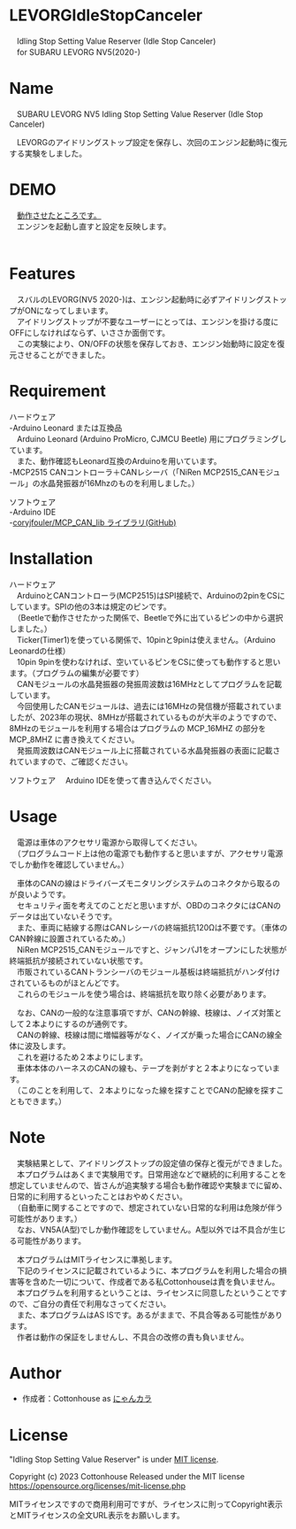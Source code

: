 # LEVORGIdleStopCanceler
　Idling Stop Setting Value Reserver (Idle Stop Canceler)  
　for SUBARU LEVORG NV5(2020-)

# Name
　SUBARU LEVORG NV5 Idling Stop Setting Value Reserver (Idle Stop Canceler)  

　LEVORGのアイドリングストップ設定を保存し、次回のエンジン起動時に復元する実験をしました。  
 
# DEMO
　[動作させたところです。](https://youtube.com/shorts/Mov6Zhl9ecg)  
　エンジンを起動し直すと設定を反映します。  
　
# Features
　スバルのLEVORG(NV5 2020-)は、エンジン起動時に必ずアイドリングストップがONになってしまいます。  
　アイドリングストップが不要なユーザーにとっては、エンジンを掛ける度にOFFにしなければならず、いささか面倒です。  
　この実験により、ON/OFFの状態を保存しておき、エンジン始動時に設定を復元させることができました。  

# Requirement
ハードウェア  
-Arduino Leonard または互換品  
 　Arduino Leonard (Arduino ProMicro, CJMCU Beetle) 用にプログラミングしています。  
 　また、動作確認もLeonard互換のArduinoを用いています。  
-MCP2515 CANコントローラ＋CANレシーバ（「NiRen MCP2515_CANモジュール」の水晶発振器が16Mhzのものを利用しました。）  

ソフトウェア  
-Arduino IDE  
-[coryjfouler/MCP_CAN_lib ライブラリ(GitHub)](https://github.com/coryjfowler/MCP_CAN_lib)  

# Installation
ハードウェア  
　ArduinoとCANコントローラ(MCP2515)はSPI接続で、Arduinoの2pinをCSにしています。SPIの他の3本は規定のピンです。  
　（Beetleで動作させたかった関係で、Beetleで外に出ているピンの中から選択しました。）  
　Ticker(Timer1)を使っている関係で、10pinと9pinは使えません。（Arduino Leonardの仕様）  
　10pin 9pinを使わなければ、空いているピンをCSに使っても動作すると思います。（プログラムの編集が必要です）  
　CANモジュールの水晶発振器の発振周波数は16MHzとしてプログラムを記載しています。  
　今回使用したCANモジュールは、過去には16MHzの発信機が搭載されていましたが、2023年の現状、8MHzが搭載されているものが大半のようですので、8MHzのモジュールを利用する場合はプログラムの MCP_16MHZ の部分を MCP_8MHZ に書き換えてください。  
　発振周波数はCANモジュール上に搭載されている水晶発振器の表面に記載されていますので、ご確認ください。  

ソフトウェア
　Arduino IDEを使って書き込んでください。  

# Usage
　電源は車体のアクセサリ電源から取得してください。  
　（プログラムコード上は他の電源でも動作すると思いますが、アクセサリ電源でしか動作を確認していません。）  
 
　車体のCANの線はドライバーズモニタリングシステムのコネクタから取るのが良いようです。  
　セキュリティ面を考えてのことだと思いますが、OBDのコネクタにはCANのデータは出ていないそうです。  
　また、車両に結線する際はCANレシーバの終端抵抗120Ωは不要です。（車体のCAN幹線に設置されているため。）  
　NiRen MCP2515_CANモジュールですと、ジャンパJ1をオープンにした状態が終端抵抗が接続されていない状態です。  
　市販されているCANトランシーバのモジュール基板は終端抵抗がハンダ付けされているものがほとんどです。  
　これらのモジュールを使う場合は、終端抵抗を取り除く必要があります。  
 
　なお、CANの一般的な注意事項ですが、CANの幹線、枝線は、ノイズ対策として２本よりにするのが通例です。  
　CANの幹線、枝線は間に増幅器等がなく、ノイズが乗った場合にCANの線全体に波及します。  
　これを避けるため２本よりにします。  
　車体本体のハーネスのCANの線も、テープを剥がすと２本よりになっています。  
　（このことを利用して、２本よりになった線を探すことでCANの配線を探すこともできます。）  

# Note
　実験結果として、アイドリングストップの設定値の保存と復元ができました。  
　本プログラムはあくまで実験用です。日常用途などで継続的に利用することを想定していませんので、皆さんが追実験する場合も動作確認や実験までに留め、日常的に利用するといったことはおやめください。  
　（自動車に関することですので、想定されていない日常的な利用は危険が伴う可能性があります。）  
　なお、VN5A(A型)でしか動作確認をしていません。A型以外では不具合が生じる可能性があります。  

　本プログラムはMITライセンスに準拠します。  
　下記のライセンスに記載されているように、本プログラムを利用した場合の損害等を含めた一切について、作成者である私Cottonhouseは責を負いません。  
　本プログラムを利用するということは、ライセンスに同意したということですので、ご自分の責任で利用なさってください。  
　また、本プログラムはAS ISです。あるがままで、不具合等ある可能性があります。  
　作者は動作の保証をしませんし、不具合の改修の責も負いません。  

# Author
* 作成者：Cottonhouse as [にゃんカラ](https://minkara.carview.co.jp/userid/2407630/profile/)

# License
"Idling Stop Setting Value Reserver" is under [MIT license](https://en.wikipedia.org/wiki/MIT_License).

Copyright (c) 2023 Cottonhouse
Released under the MIT license
https://opensource.org/licenses/mit-license.php

MITライセンスですので商用利用可ですが、ライセンスに則ってCopyright表示とMITライセンスの全文URL表示をお願いします。